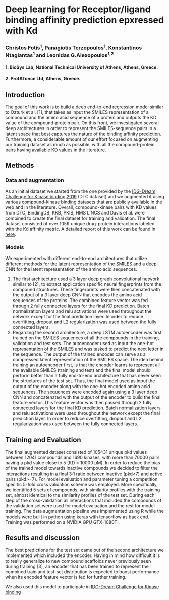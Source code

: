# Deep learning for Receptor/ligand binding affinity prediction epxressed with Kd
### Christos Fotis<sup>1</sup>, Panagiotis Terzopoulos<sup>1</sup>, Konstantinos Ntagiantas<sup>1</sup> and Leonidas G.Alexopoulos<sup>1,2</sup>
 #### 1. BioSys Lab, National Technical University of Athens, Athens, Greece.
#### 2. ProtATonce Ltd, Athens, Greece.

## Introduction
The goal of this work is to build a deep end-to-end regression model similar to Ozturk et al. [1], that takes as input the SMILES representation of a compound and the amino acid sequence of a protein and outputs the KD value of the compound-protein pair.
On this front, we investigated several deep architectures in order to represent the SMILES-sequence pairs in a latent space that best captures the nature of the binding affinity prediction. Furthermore, a considerable amount of our effort focused on augmenting our training dataset as much as possible, with all the compound-protein pairs having available KD values in the literature.
## Methods
### Data and augmentation
As an initial dataset we started from the one provided by the [IDG-Dream Challenge for Kinase binding 2019](https://www.synapse.org/#!Synapse:syn15667962/wiki/583305) (DTC dataset) and we augmented it using various compound-kinase binding datasets that are publicly available in the web and in the literature. Overall, compound-kinase pairs with KD values from DTC, BindingDB, KKB, PKIS, HMS LINCS and Davis et al. were combined to create the final dataset for training and validation. The final dataset consisted of over 105K unique drug-protein interactions labeled with the Kd affinity metric. A detailed report of this work can be found in [here](https://github.com/bsl-ntua/Drug-Kinase-Binding/blob/master/data_preparation.md).
### Models
We experimented with different end-to-end architectures that utilize different methods for the latent representation of the SMILES and a deep CNN for the latent representation of the amino acid sequences.
1. The first architecture used a 3 layer deep graph convolutional network similar to [2], to extract application specific neural fingerprints from the compound structures. These fingerprints were then concatenated with the output of a 3 layer deep CNN that encodes the amino acid sequences of the proteins. The combined feature vector was fed through 2 fully connected layers for the final KD prediction. Batch normalization layers and relu activations were used throughout the network except for the final prediction layer. In order to reduce overfitting, dropout and L2 regularization was used between the fully connected layers.
2. Regarding the second architecture, a deep LSTM autoencoder was first trained on the SMILES sequences of all the compounds in the training, validation and test sets. The autoencoder used as input the one-hot representation of the SMILES and was tasked to predict the next letter in the sequence. The output of the trained encoder can serve as a compressed latent representation of the SMILES space. The idea behind training an autoencoder first, is that the encoder learns to represent all the available SMILES (training and test) and the final model should perform better than a fully end-to-end architecture that has never seen the structures of the test set. Thus, the final model used as input the output of the encoder along with the one-hot encoded amino acid sequences. The sequences were encoded again using a 3 layer deep CNN and concatenated with the output of the encoder to build the final feature vector. This feature vector was then passed through 2 fully connected layers for the final KD prediction. Batch normalization layers and relu activations were used throughout the network except the final prediction layer. In order to reduce overfitting, dropout and L2 regularization was used between the fully connected layers. 
## Training and Evaluation
The final augmented dataset consisted of 105431 unique pkd values between 12041 compounds and 1690 kinases, with more than 70000 pairs having a pkd value close to 5 (KD = 10000 μM). In order to reduce the bias of the trained model towards inactive compounds we decided to filter the interactions resulting in a final 3:1 ratio between inactive (pkd<7) and active pairs (pkd>=7). 
For model evaluation and parameter tuning a competition specific 5-fold cross validation scheme was employed. More specifically, we identified 5 sets of compounds, with similarity profiles with the training set, almost identical to the similarity profiles of the test set. During each step of the cross-validation all interactions that included the compounds of the validation set were used for model evaluation and the rest for model training.
The data augmentation pipeline was implemented using R while the models were built in python using keras with tensorflow as back end. Training was performed on a NVIDIA GPU GTX-1080Ti.
## Results and discussion
The best predictions for the test set came out of the second architecture we implemented which included the encoder. Having in mind how difficult it is to really generalize to new compound scaffolds never previously seen during training [3], an encoder that has been trained to represent the combined train and test-set distribution is expected to boost performance when its encoded feature vector is fed for further training.     

We also used this model to participate in [IDG-Dream Challenge for Kinase binding](https://www.synapse.org/#!Synapse:syn15667962/wiki/583305)

